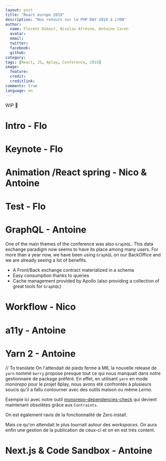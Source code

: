 ```yaml
---
layout: post
title: "React europe 2019"
description: "Nos retours sur le PHP DAY 2019 à LYON"
author:
  name: Florent Dubost, Nicolas Afresne, Antoine Caron
  avatar:
  email:
  twitter:
  facebook:
  github:
category:
tags: [React, JS, 6play, Conference, 2019]
image:
  feature: 
  credit: 
  creditlink: 
comments: true
language: en
---
```


WIP :construction:

# Intro - Flo

# Keynote - Flo

# Animation /React spring - Nico & Antoine

# Test - Flo

# GraphQL - Antoine

One of the main themes of the conference was also `GraphQL`. 
This data exchange paradigm now seems to have its place among many users.
For more than a year now, we have been using `GraphQL` on our BackOffice and we are already seeing a lot of benefits.

- A Front/Back exchange contract materialized in a schema
- Easy consumption thanks to queries
- Cache management provided by Apollo (also providing a collection of great tools for `GraphQL`)

# Workflow - Nico

# a11y - Antoine

# Yarn 2 - Antoine

// To translate
On l'attendait de pieds ferme à M6, la nouvelle release de `yarn` nommé `berry` propose presque tout ce qui nous manquait dans notre gestionnaire de package préféré.
En effet, en utilisant `yarn` en mode _monorepo_ pour le projet 6play, nous avons été confrontés à plusieurs soucis qu'il a fallu contourner avec des outils maison ou même *Lerna*.

Exemple ici avec notre outil [monorepo-dependencies-check](https://github.com/M6Web/monorepo-dependencies-check) qui devient maintenant obsolètes grâce aux `Contraints`.

On est également ravis de la fonctionnalité de Zero install. 

Mais ce qu'on attendait le plus tournait autour des _workspaces_. On aura enfin une gestion de la publication de ceux-ci et on en est très content.

# Next.js & Code Sandbox - Antoine